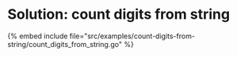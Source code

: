 # Solution: count digits from string

{% embed include file="src/examples/count-digits-from-string/count_digits_from_string.go" %}



